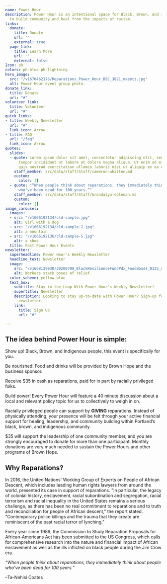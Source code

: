 ```yaml
---
name: Power Hour
description: Power Hour is an intentional space for Black, Brown, and Indigenous people
  to build community and heal from the impacts of racism.
links:
  donate:
    title: Donate
    url: ''
    external: true
  page_link:
    title: Learn More
    url: ''
    external: false
Icon: ph
colors: ph-blue ph-lightning
hero_image:
  src: "/v1670462176/Reparations_Power_Hour_DSC_3821_maeotz.jpg"
  alt: Power Hour event group photo.
donate_link:
  title: Donate
  url: "#"
volunteer_link:
  title: Volunteer
  url: "#"
quick_links:
- title: Weekly Newsletter
  url: "#"
  link_icon: Arrow
- title: FAQ
  url: "/faq"
  link_icon: Arrow
quotes:
  slides:
  - quote: Lorem ipsum dolor sit amet, consectetur adipiscing elit, sed do eiusmod
      tempor incididunt ut labore et dolore magna aliqua. Ut enim ad minim veniam,
      quis nostrud exercitation ullamco laboris nisi ut aliquip ex ea commodo consequat.
    staff_member: src/data/staff/Staff/cameron-whitten.md
    custom:
      color: []
  - quote: "“When people think about reparations, they immediately think about people
      who've been dead for 100 years.”"
    staff_member: src/data/staff/Staff/brondalyn-coleman.md
    custom:
      color: []
image_carousel:
  images:
  - src: "/v1666192134/cld-sample.jpg"
    alt: Girl with a dog
  - src: "/v1666192134/cld-sample-2.jpg"
    alt: a mountain
  - src: "/v1666192136/cld-sample-5.jpg"
    alt: a shoe
  title: Past Power Hour Events
newsletter:
  superheadline: Power Hour's Weekly Newsletter
  headline_text: Newsletter
  image:
    src: "/v1668129930/20200709_BlackResilienceFundPdx_FoodBoxes_0125_cdtjob.jpg"
    alt: Workers stack boxes of relief.
  color_scheme: yellow blue
  text_box:
    subtitle: Stay in the Loop With Power Hour's Weekly Newsletter!
    supertitle: Newsletter
    description: Looking to stay up-to-date with Power Hour? Sign-up for our weekly
      newsletter.
    link:
      title: Sign Up
      url: "#"

---
```

## **The idea behind Power Hour is simple:**

Show up! Black, Brown, and Indigenous people, this event is specifically for you.

Be nourished! Food and drinks will be provided by Brown Hope and the business sponsor.

Receive $35 in cash as reparations, paid for in part by racially privileged folks.

Build power! Every Power Hour will feature a 40 minute discussion about a local and relevant policy topic for us to collectively to weigh in on.

Racially privileged people can support by **GIVING** reparations. Instead of physically attending, your presence will be felt through your active financial support for healing, leadership, and community building within Portland’s black, brown, and indigenous community.

$35 will support the leadership of one community member, and you are strongly encouraged to donate for more than one participant. Monthly donations are very much needed to sustain the Power Hours and other programs of Brown Hope.

## **Why Reparations?**

In 2016, the[ ](http://www.ohchr.org/EN/Issues/Racism/WGAfricanDescent/Pages/WGEPADIndex.aspx)United Nations' Working Group of Experts on People of African Descent, which includes leading human rights lawyers from around the world, presented its case in support of reparations. "In particular, the legacy of colonial history, enslavement, racial subordination and segregation, racial terrorism and racial inequality in the United States remains a serious challenge, as there has been no real commitment to reparations and to truth and reconciliation for people of African descent," the report stated. "Contemporary police killings and the trauma that they create are reminiscent of the past racial terror of lynching."

Every year since 1989, the Commission to Study Reparation Proposals for African-Americans Act has been submitted to the US Congress, which calls for comprehensive research into the nature and financial impact of African enslavement as well as the ills inflicted on black people during the Jim Crow era.

_“When people think about reparations, they immediately think about people who've been dead for 100 years.”_

–Ta-Nehisi Coates